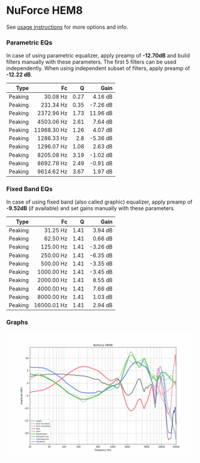 # NuForce HEM8
See [usage instructions](https://github.com/jaakkopasanen/AutoEq#usage) for more options and info.

### Parametric EQs
In case of using parametric equalizer, apply preamp of **-12.70dB** and build filters manually
with these parameters. The first 5 filters can be used independently.
When using independent subset of filters, apply preamp of **-12.22 dB**.

| Type    | Fc          |    Q | Gain     |
|--------:|------------:|-----:|---------:|
| Peaking | 30.08 Hz    | 0.27 | 4.16 dB  |
| Peaking | 231.34 Hz   | 0.35 | -7.26 dB |
| Peaking | 2372.96 Hz  | 1.73 | 11.96 dB |
| Peaking | 4503.06 Hz  | 2.61 | 7.64 dB  |
| Peaking | 11968.30 Hz | 1.26 | 4.07 dB  |
| Peaking | 1286.33 Hz  | 2.8  | -5.36 dB |
| Peaking | 1296.07 Hz  | 1.08 | 2.63 dB  |
| Peaking | 8205.08 Hz  | 3.19 | -1.02 dB |
| Peaking | 8692.78 Hz  | 2.49 | -0.91 dB |
| Peaking | 9614.62 Hz  | 3.67 | 1.97 dB  |

### Fixed Band EQs
In case of using fixed band (also called graphic) equalizer, apply preamp of **-9.52dB**
(if available) and set gains manually with these parameters.

| Type    | Fc          |    Q | Gain     |
|--------:|------------:|-----:|---------:|
| Peaking | 31.25 Hz    | 1.41 | 3.94 dB  |
| Peaking | 62.50 Hz    | 1.41 | 0.66 dB  |
| Peaking | 125.00 Hz   | 1.41 | -3.26 dB |
| Peaking | 250.00 Hz   | 1.41 | -6.35 dB |
| Peaking | 500.00 Hz   | 1.41 | -3.35 dB |
| Peaking | 1000.00 Hz  | 1.41 | -3.45 dB |
| Peaking | 2000.00 Hz  | 1.41 | 8.55 dB  |
| Peaking | 4000.00 Hz  | 1.41 | 7.66 dB  |
| Peaking | 8000.00 Hz  | 1.41 | 1.03 dB  |
| Peaking | 16000.01 Hz | 1.41 | 2.94 dB  |

### Graphs
![](./NuForce%20HEM8.png)